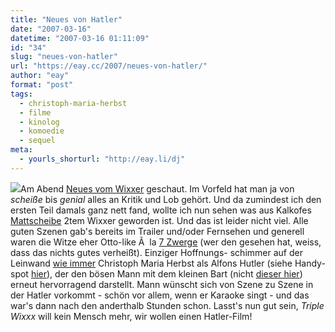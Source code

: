 ```yaml
---
title: "Neues von Hatler"
date: "2007-03-16"
datetime: "2007-03-16 01:11:09"
id: "34"
slug: "neues-von-hatler"
url: "https://eay.cc/2007/neues-von-hatler/"
author: "eay"
format: "post"
tags:
  - christoph-maria-herbst
  - filme
  - kinolog
  - komoedie
  - sequel
meta:
  - yourls_shorturl: "http://eay.li/dj"
---
```


![](/uploads/2007/wixxer2.jpg)Am Abend [Neues vom Wixxer](http://www.imdb.com/title/tt0446009/) geschaut. Im Vorfeld hat man ja von _scheiße_ bis _genial_ alles an Kritik und Lob gehört. Und da zumindest ich den ersten Teil damals ganz nett fand, wollte ich nun sehen was aus Kalkofes [Mattscheibe](http://granatenmaessigrecherchiert.de/) 2tem Wixxer geworden ist. Und das ist leider nicht viel. Alle guten Szenen gab's bereits im Trailer und/oder Fernsehen und generell waren die Witze eher Otto-like Ã  la [7 Zwerge](http://www.imdb.com/title/tt0382295/) (wer den gesehen hat, weiss, dass das nichts gutes verheißt). Einziger Hoffnungs- schimmer auf der Leinwand [wie immer](http://eay.cc/blog/2006/11/wo_ist_dieser_b.shtml) Christoph Maria Herbst als Alfons Hutler (siehe Handy- spot [hier](//eay.cc/2007/kostliches-1/)), der den bösen Mann mit dem kleinen Bart (nicht [dieser hier](//eay.cc/2007/strombergs-back/)) erneut hervorragend darstellt. Mann wünscht sich von Szene zu Szene in der Hatler vorkommt - schön vor allem, wenn er Karaoke singt - und das war's dann nach den anderthalb Stunden schon. Lasst's nun gut sein, _Triple Wixxx_ will kein Mensch mehr, wir wollen einen Hatler-Film!
